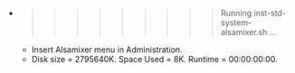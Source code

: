 * >>>>>>>>> Running inst-std-system-alsamixer.sh ...
  * Insert Alsamixer menu in Administration.
  * Disk size = 2795640K. Space Used = 8K. Runtime = 00:00:00:00.
